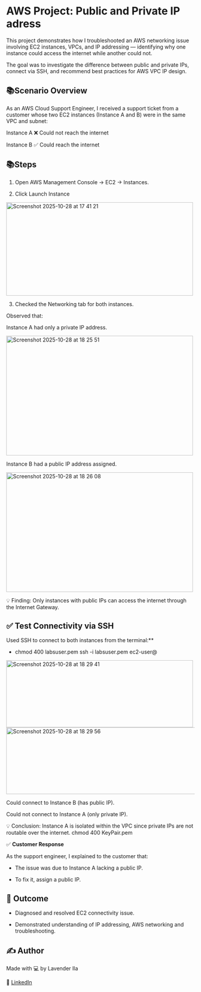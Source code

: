 # **AWS Project: Public and Private IP adress**

This project demonstrates how I troubleshooted an AWS networking issue involving EC2 instances, VPCs, and IP addressing — identifying why one instance could access the internet while another could not.

The goal was to investigate the difference between public and private IPs, connect via SSH, and recommend best practices for AWS VPC IP design.


## **📚Scenario Overview**

As an AWS Cloud Support Engineer, I received a support ticket from a customer whose two EC2 instances (Instance A and B) were in the same VPC and subnet:

Instance A ❌ Could not reach the internet

Instance B ✅ Could reach the internet

## **📚Steps**

1. Open AWS Management Console → EC2 → Instances.
   
2. Click Launch Instance

  <img width="499" height="249" alt="Screenshot 2025-10-28 at 17 41 21" src="https://github.com/user-attachments/assets/ce542ebf-fd46-4cf4-b807-c9dae393fbcf" />

3. Checked the Networking tab for both instances.

Observed that:

Instance A had only a private IP address.

<img width="499" height="319" alt="Screenshot 2025-10-28 at 18 25 51" src="https://github.com/user-attachments/assets/67a59806-6162-49ea-8065-c937bc6e4afa" />



Instance B had a public IP address assigned.

<img width="499" height="319" alt="Screenshot 2025-10-28 at 18 26 08" src="https://github.com/user-attachments/assets/962cca38-9922-46bd-a4af-b7016f3092ad" />

💡 Finding:
Only instances with public IPs can access the internet through the Internet Gateway.


## **✅ Test Connectivity via SSH**

Used SSH to connect to both instances from the terminal:**

- chmod 400 labsuser.pem
ssh -i labsuser.pem ec2-user@<Public-IP>

<img width="499" height="179" alt="Screenshot 2025-10-28 at 18 29 41" src="https://github.com/user-attachments/assets/cde58f2f-c955-4eb1-8466-5dd1a1b8e585" />

<img width="572" height="178" alt="Screenshot 2025-10-28 at 18 29 56" src="https://github.com/user-attachments/assets/8173df3e-f4b9-44bc-88cd-b35a49f032b6" />

Could connect to Instance B (has public IP).

Could not connect to Instance A (only private IP).

💡 Conclusion:
Instance A is isolated within the VPC since private IPs are not routable over the internet.
chmod 400 KeyPair.pem  

✅ **Customer Response**

As the support engineer, I explained to the customer that:

- The issue was due to Instance A lacking a public IP.

- To fix it, assign a public IP.

  
## 🧠 **Outcome**

- Diagnosed and resolved EC2 connectivity issue.

- Demonstrated understanding of IP addressing, AWS networking and troubleshooting.



## **✍️ Author**

Made with 💻 by  Lavender Ila

🔗  [LinkedIn](https://www.linkedin.com/in/lavender-ila-1981142b0/)
